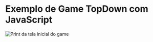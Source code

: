 # Exemplo de Game TopDown com JavaScript

![Print da tela inicial do game](../../public/assets/images/print_game.png)

